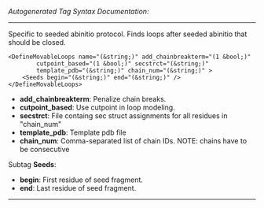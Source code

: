 _Autogenerated Tag Syntax Documentation:_

---
Specific to seeded abinitio protocol. Finds loops after seeded abinitio that should be closed.

```
<DefineMovableLoops name="(&string;)" add_chainbreakterm="(1 &bool;)"
        cutpoint_based="(1 &bool;)" secstrct="(&string;)"
        template_pdb="(&string;)" chain_num="(&string;)" >
    <Seeds begin="(&string;)" end="(&string;)" />
</DefineMovableLoops>
```

-   **add_chainbreakterm**: Penalize chain breaks.
-   **cutpoint_based**: Use cutpoint in loop modeling.
-   **secstrct**: File containg sec struct assignments for all residues in "chain_num"
-   **template_pdb**: Template pdb file
-   **chain_num**: Comma-separated list of chain IDs. NOTE: chains have to be consecutive


Subtag **Seeds**:   

-   **begin**: First residue of seed fragment.
-   **end**: Last residue of seed fragment.

---
